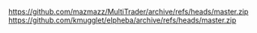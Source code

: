 https://github.com/mazmazz/MultiTrader/archive/refs/heads/master.zip
https://github.com/kmugglet/elpheba/archive/refs/heads/master.zip
